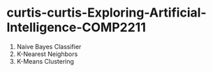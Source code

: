 # curtis-curtis-Exploring-Artificial-Intelligence-COMP2211
1. Naive Bayes Classifier
2. K-Nearest Neighbors
3. K-Means Clustering
